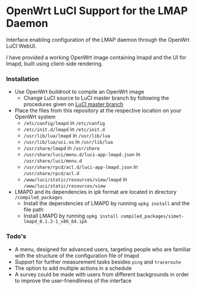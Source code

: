 # OpenWrt LuCI Support for the LMAP Daemon
Interface enabling configuration of the LMAP daemon through the OpenWrt LuCI WebUI.

I have provided a working OpenWrt image containing lmapd and the UI for lmapd, built using client-side rendering.

### Installation

- Use OpenWrt buildroot to compile an OpenWrt image
  * Change LuCI source to LuCI master branch by following the procedures given on [LuCI master branch](https://github.com/openwrt/luci.git)
- Place the files from this repository at the respective location on your OpenWrt system
  * `/etc/config/lmapd` in `/etc/config`
  * `/etc/init.d/lmapd` in `/etc/init.d`
  * `/usr/lib/lua/lmapd` in `/usr/lib/lua`
  * `/usr/lib/lua/uci.so` in `/usr/lib/lua`
  * `/usr/share/lmapd` in `/usr/share`
  * `/usr/share/luci/menu.d/luci-app-lmapd.json` in `/usr/share/luci/menu.d`
  * `/usr/share/rpcd/acl.d/luci-app-lmapd.json` in `/usr/share/rpcd/acl.d`
  * `/www/luci/static/resources/view/lmapd` in `/www/luci/static/resources/view`
- LMAPD and its dependencies in ipk format are located in directory `/compiled_packages`
  * Install the dependencies of LMAPD by running `opkg install` and the file path
  * Install LMAPD by running `opkg install compiled_packages/simet-lmapd_0.1.2-1_x86_64.ipk`
 
 ### Todo's
  - A menu, designed for advanced users, targeting people who are familiar with the structure of the configuration file of lmapd
  - Support for further measurement tasks besides `ping` and `traceroute`
  - The option to add multiple actions in a schedule
  - A survey could be made with users from different backgrounds in order to improve the user-friendliness of the interface
